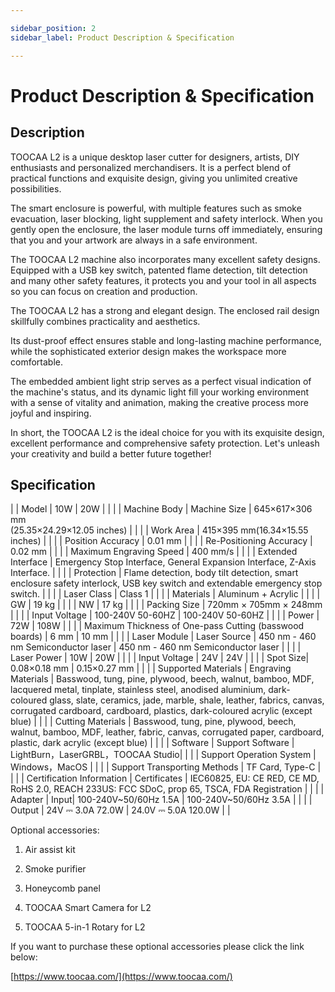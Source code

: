 ```yaml
---

sidebar_position: 2
sidebar_label: Product Description & Specification

---
```

# Product Description & Specification
## Description
TOOCAA L2 is a unique desktop laser cutter for designers, artists, DIY enthusiasts and personalized merchandisers. It is a perfect blend of practical functions and exquisite design, giving you unlimited creative possibilities.

The smart enclosure is powerful, with multiple features such as smoke evacuation, laser blocking, light supplement and safety interlock. When you gently open the enclosure, the laser module turns off immediately, ensuring that you and your artwork are always in a safe environment.

The TOOCAA L2 machine also incorporates many excellent safety designs. Equipped with a USB key switch, patented flame detection, tilt detection and many other safety features, it protects you and your tool in all aspects so you can focus on creation and production.

The TOOCAA L2 has a strong and elegant design. The enclosed rail design skillfully combines practicality and aesthetics. 

Its dust-proof effect ensures stable and long-lasting machine performance, while the sophisticated exterior design makes the workspace more comfortable.

The embedded ambient light strip serves as a perfect visual indication of the machine's status, and its dynamic light fill your working environment with a sense of vitality and animation, making the creative process more joyful and inspiring.

In short, the TOOCAA L2 is the ideal choice for you with its exquisite design, excellent performance and comprehensive safety protection. Let's unleash your creativity and build a better future together!

## Specification
| | Model | 10W | 20W | |
| | Machine Body | Machine Size | 645×617×306 mm<br/>(25.35×24.29×12.05 inches) | |
| | Work Area | 415×395 mm(16.34×15.55 inches) | |
| | Position Accuracy  | 0.01 mm | |
| | Re-Positioning Accuracy | 0.02 mm | |
| | Maximum Engraving Speed | 400 mm/s | |
| | Extended Interface | Emergency Stop Interface, General Expansion Interface, Z-Axis Interface. | |
| | Protection | Flame detection, body tilt detection, smart enclosure safety interlock, USB key switch and extendable emergency stop switch. | |
| | Laser Class | Class 1 | |
| | Materials | Aluminum + Acrylic | |
| | GW</font> | 19 kg | |
| | NW</font> | 17 kg | |
| | Packing Size | 720mm × 705mm × 248mm | |
| | Input Voltage | 100-240V 50-60HZ | 100-240V 50-60HZ | |
| | Power</font> | 72W | 108W | |
| | Maximum Thickness of One-pass Cutting (basswood boards) | 6 mm | 10 mm | |
| | Laser Module | Laser Source | 450 nm - 460 nm Semiconductor laser | 450 nm - 460 nm Semiconductor laser | |
| | Laser Power | 10W | 20W | |
| | Input Voltage | 24V | 24V | |
| | Spot Size| 0.08×0.18 mm | 0.15×0.27 mm | |
| | Supported Materials | Engraving Materials | Basswood, tung, pine, plywood, beech, walnut, bamboo, MDF, lacquered metal, tinplate, stainless steel, anodised aluminium, dark-coloured glass, slate, ceramics, jade, marble, shale, leather, fabrics, canvas, corrugated cardboard, cardboard, plastics, dark-coloured acrylic (except blue) | |
| | Cutting Materials | Basswood, tung, pine, plywood, beech, walnut, bamboo, MDF, leather, fabric, canvas, corrugated paper, cardboard, plastic, dark acrylic (except blue)  | |
| | Software | Support Software | LightBurn，LaserGRBL，TOOCAA Studio| |
| | Support Operation System | Windows，MacOS | |
| | Support Transporting Methods | TF Card, Type-C | |
| | Certification Information | Certificates | IEC60825, EU: CE RED, CE MD, RoHS 2.0, REACH 233US: FCC SDoC, prop 65, TSCA, FDA Registration | |
| | Adapter | Input| 100-240V~50/60Hz 1.5A | 100-240V~50/60Hz 3.5A | |
| | Output | 24V ⎓ 3.0A 72.0W | 24.0V ⎓ 5.0A 120.0W | |


Optional accessories:

1. Air assist kit

2. Smoke purifier

3. Honeycomb panel

4. TOOCAA Smart Camera for L2

5. TOOCAA 5-in-1 Rotary for L2

If you want to purchase these optional accessories please click the link below:

[https://www.toocaa.com/](https://www.toocaa.com/)
